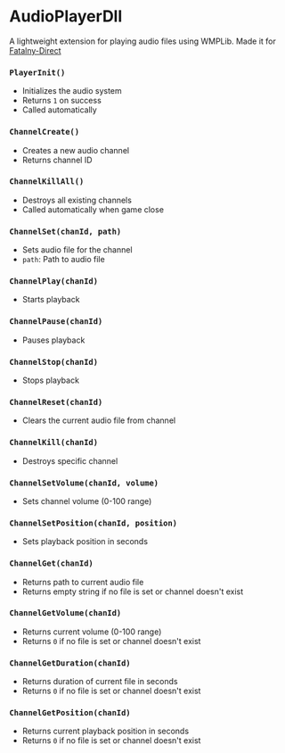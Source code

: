 # AudioPlayerDll

A lightweight extension for playing audio files using WMPLib.
Made it for [Fatalny-Direct](https://github.com/fataliti/Fatalny-Direct)

### `PlayerInit()`
- Initializes the audio system
- Returns `1` on success
- Called automatically

### `ChannelCreate()`
- Creates a new audio channel
- Returns channel ID

### `ChannelKillAll()`
- Destroys all existing channels
- Called automatically when game close

### `ChannelSet(chanId, path)`
- Sets audio file for the channel
- `path`: Path to audio file

### `ChannelPlay(chanId)`
- Starts playback

### `ChannelPause(chanId)`
- Pauses playback

### `ChannelStop(chanId)`
- Stops playback

### `ChannelReset(chanId)`
- Clears the current audio file from channel

### `ChannelKill(chanId)`
- Destroys specific channel

### `ChannelSetVolume(chanId, volume)`
- Sets channel volume (0-100 range)

### `ChannelSetPosition(chanId, position)`
- Sets playback position in seconds

### `ChannelGet(chanId)`
- Returns path to current audio file
- Returns empty string if no file is set or channel doesn't exist

### `ChannelGetVolume(chanId)`
- Returns current volume (0-100 range)
- Returns `0` if no file is set or channel doesn't exist

### `ChannelGetDuration(chanId)`
- Returns duration of current file in seconds
- Returns `0` if no file is set or channel doesn't exist

### `ChannelGetPosition(chanId)`
- Returns current playback position in seconds
- Returns `0` if no file is set or channel doesn't exist
